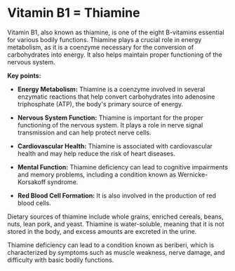 # Vitamin B1 = Thiamine

Vitamin B1, also known as thiamine, is one of the eight B-vitamins essential for various bodily functions. Thiamine plays a crucial role in energy metabolism, as it is a coenzyme necessary for the conversion of carbohydrates into energy. It also helps maintain proper functioning of the nervous system.

**Key points:**

* **Energy Metabolism:** Thiamine is a coenzyme involved in several enzymatic reactions that help convert carbohydrates into adenosine triphosphate (ATP), the body's primary source of energy.

* **Nervous System Function:** Thiamine is important for the proper functioning of the nervous system. It plays a role in nerve signal transmission and can help protect nerve cells.

* **Cardiovascular Health:** Thiamine is associated with cardiovascular health and may help reduce the risk of heart diseases.

* **Mental Function:** Thiamine deficiency can lead to cognitive impairments and memory problems, including a condition known as Wernicke-Korsakoff syndrome.

* **Red Blood Cell Formation:** It is also involved in the production of red blood cells.

Dietary sources of thiamine include whole grains, enriched cereals, beans, nuts, lean pork, and yeast. Thiamine is water-soluble, meaning that it is not stored in the body, and excess amounts are excreted in the urine.

Thiamine deficiency can lead to a condition known as beriberi, which is characterized by symptoms such as muscle weakness, nerve damage, and difficulty with basic bodily functions.
